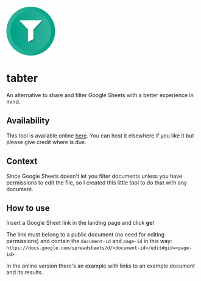 ![Tabter](/favicon.png)

# tabter
An alternative to share and filter Google Sheets with a better experience in mind.

## Availability
This tool is available online [here](https://ivolimasilva.github.io/tabter/). You can host it elsewhere if you like it but please give credit where is due.

## Context
Since Google Sheets doesn't let you filter documents unless you have permissions to edit the file, so I created this little tool to do that with any document.

## How to use
Insert a Google Sheet link in the landing page and click __go__!

The link must belong to a public document (no need for editing permissions) and contain the `document-id` and `page-id` in this way:
```https://docs.google.com/spreadsheets/d/<document-id>/edit#gid=<page-id>```

In the online version there's an example with links to an example document and its results.
